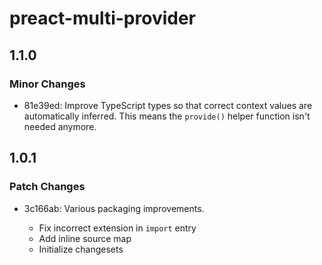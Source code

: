 # preact-multi-provider

## 1.1.0

### Minor Changes

- 81e39ed: Improve TypeScript types so that correct context values are automatically inferred. This means the `provide()` helper function isn't needed anymore.

## 1.0.1

### Patch Changes

- 3c166ab: Various packaging improvements.

  - Fix incorrect extension in `import` entry
  - Add inline source map
  - Initialize changesets

